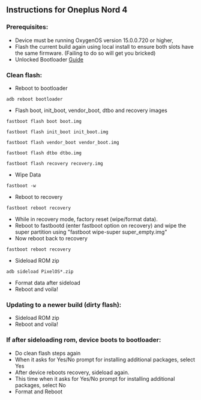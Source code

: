 ## Instructions for Oneplus Nord 4

### Prerequisites:
- Device must be running OxygenOS version 15.0.0.720 or higher,
- Flash the current build again using local install to ensure both slots have the same firmware. (Failing to do so will get you bricked)
- Unlocked Bootloader [Guide](https://wiki.lineageos.org/devices/salami/install/#unlocking-the-bootloader)
  
### Clean flash:
- Reboot to bootloader
```
adb reboot bootloader
```
- Flash boot, init_boot, vendor_boot, dtbo and recovery images
```
fastboot flash boot boot.img
```
```
fastboot flash init_boot init_boot.img
```
```
fastboot flash vendor_boot vendor_boot.img
```
```
fastboot flash dtbo dtbo.img
```
```
fastboot flash recovery recovery.img
```

- Wipe Data
```
fastboot -w
```

- Reboot to recovery
```
fastboot reboot recovery
```
- While in recovery mode, factory reset (wipe/format data).
- Reboot to fastbootd (enter fastboot option on recovery) and wipe the super partition using "fastboot wipe-super super_empty.img"
- Now reboot back to recovery
```
fastboot reboot recovery
```
- Sideload ROM zip
```
adb sideload PixelOS*.zip
```
- Format data after sideload
- Reboot and voila!

### Updating to a newer build (dirty flash):
- Sideload ROM zip
- Reboot and voila!

### If after sideloading rom, device boots to bootloader:
- Do clean flash steps again
- When it asks for Yes/No prompt for installing additional packages, select Yes
- After device reboots recovery, sideload again.
- This time when it asks for Yes/No prompt for installing additional packages, select No
- Format and Reboot
